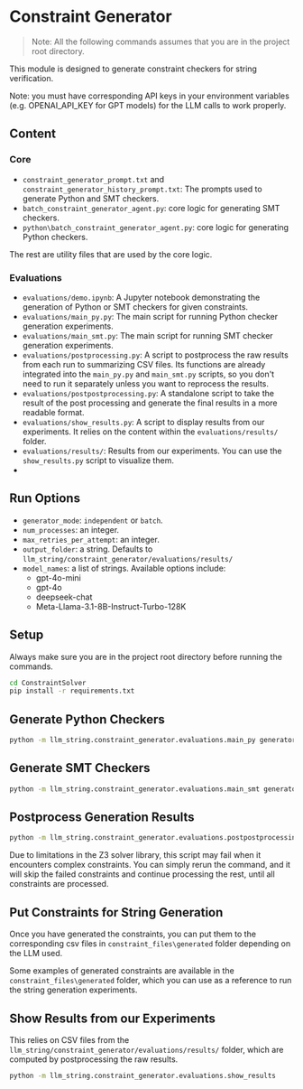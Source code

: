 # Constraint Generator
> Note: All the following commands assumes that you are in the project root directory.

This module is designed to generate constraint checkers for string verification.

Note: you must have corresponding API keys in your environment variables (e.g. OPENAI_API_KEY for GPT models) for the LLM calls to work properly.

## Content

### Core

- `constraint_generator_prompt.txt` and `constraint_generator_history_prompt.txt`: The prompts used to generate Python and SMT checkers.
- `batch_constraint_generator_agent.py`: core logic for generating SMT checkers.
- `python\batch_constraint_generator_agent.py`: core logic for generating Python checkers.

The rest are utility files that are used by the core logic.

### Evaluations

- `evaluations/demo.ipynb`: A Jupyter notebook demonstrating the generation of Python or SMT checkers for given constraints.
- `evaluations/main_py.py`: The main script for running Python checker generation experiments.
- `evaluations/main_smt.py`: The main script for running SMT checker generation experiments.
- `evaluations/postprocessing.py`: A script to postprocess the raw results from each run to summarizing CSV files. Its functions are already integrated into the `main_py.py` and `main_smt.py` scripts, so you don't need to run it separately unless you want to reprocess the results.
- `evaluations/postpostprocessing.py`: A standalone script to take the result of the post processing and generate the final results in a more readable format.
- `evaluations/show_results.py`: A script to display results from our experiments. It relies on the content within the `evaluations/results/` folder.
- `evaluations/results/`: Results from our experiments. You can use the `show_results.py` script to visualize them.
- 

## Run Options

- `generator_mode`: `independent` or `batch`.
- `num_processes`: an integer.
- `max_retries_per_attempt`: an integer.
- `output_folder`: a string. Defaults to `llm_string/constraint_generator/evaluations/results/`
- `model_names`: a list of strings. Available options include:
  - gpt-4o-mini
  - gpt-4o
  - deepseek-chat
  - Meta-Llama-3.1-8B-Instruct-Turbo-128K

## Setup

Always make sure you are in the project root directory before running the commands.

```bash
cd ConstraintSolver
pip install -r requirements.txt
```

## Generate Python Checkers

```bash
python -m llm_string.constraint_generator.evaluations.main_py generator_mode=<generator_mode> num_processes=<num_processes> max_retries_per_attempt=<max_retries_per_attempt> output_folder=<output_folder>  model_names=<model_names> 
```

## Generate SMT Checkers

```bash
python -m llm_string.constraint_generator.evaluations.main_smt generator_mode=<generator_mode> num_processes=<num_processes> max_retries_per_attempt=<max_retries_per_attempt> output_folder=<output_folder>  model_names=<model_names>
```

## Postprocess Generation Results

```bash
python -m llm_string.constraint_generator.evaluations.postpostprocessing
```

Due to limitations in the Z3 solver library, this script may fail when it encounters complex constraints. You can simply rerun the command, and it will skip the failed constraints and continue processing the rest, until all constraints are processed.

## Put Constraints for String Generation
Once you have generated the constraints, you can put them to the corresponding csv files in `constraint_files\generated` folder depending on the LLM used.

Some examples of generated constraints are available in the `constraint_files\generated` folder, which you can use as a reference to run the string generation experiments.

## Show Results from our Experiments

This relies on CSV files from the `llm_string/constraint_generator/evaluations/results/` folder, which are computed by postprocessing the raw results.

```bash
python -m llm_string.constraint_generator.evaluations.show_results
```